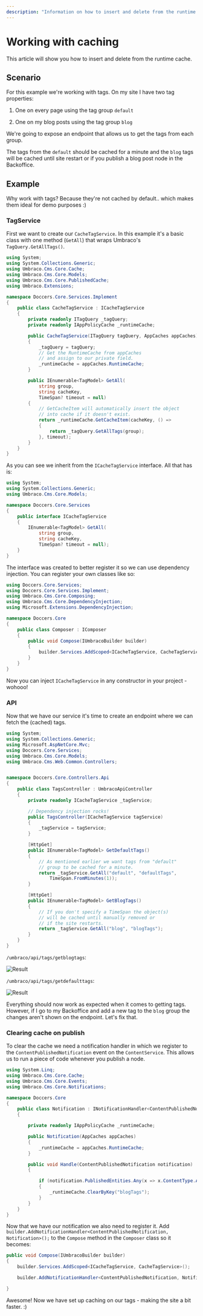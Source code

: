 ```yaml
---
description: "Information on how to insert and delete from the runtime cache"
---
```


# Working with caching

This article will show you how to insert and delete from the runtime cache.

## Scenario

For this example we're working with tags. On my site I have two tag properties:

1) One on every page using the tag group `default`

2) One on my blog posts using the tag group `blog`

We're going to expose an endpoint that allows us to get the tags from each group.

The tags from the `default` should be cached for a minute and the `blog` tags will be cached until site restart or if you publish a blog post node in the Backoffice.

## Example

Why work with tags? Because they're not cached by default.. which makes them ideal for demo purposes :)

### TagService

First we want to create our `CacheTagService`. In this example it's a basic class with one method (`GetAll`) that wraps Umbraco's `TagQuery.GetAllTags()`.

```csharp
using System;
using System.Collections.Generic;
using Umbraco.Cms.Core.Cache;
using Umbraco.Cms.Core.Models;
using Umbraco.Cms.Core.PublishedCache;
using Umbraco.Extensions;

namespace Doccers.Core.Services.Implement
{
    public class CacheTagService : ICacheTagService
    {
        private readonly ITagQuery _tagQuery;
        private readonly IAppPolicyCache _runtimeCache;

        public CacheTagService(ITagQuery tagQuery, AppCaches appCaches)
        {
            _tagQuery = tagQuery;
            // Get the RuntimeCache from appCaches
            // and assign to our private field.
            _runtimeCache = appCaches.RuntimeCache;
        }

        public IEnumerable<TagModel> GetAll(
            string group,
            string cacheKey,
            TimeSpan? timeout = null)
        {
            // GetCacheItem will automatically insert the object
            // into cache if it doesn't exist.
            return _runtimeCache.GetCacheItem(cacheKey, () =>
            {
                return _tagQuery.GetAllTags(group);
            }, timeout);
        }
    }
}
```

As you can see we inherit from the `ICacheTagService` interface. All that has is:

```csharp
using System;
using System.Collections.Generic;
using Umbraco.Cms.Core.Models;

namespace Doccers.Core.Services
{
    public interface ICacheTagService
    {
        IEnumerable<TagModel> GetAll(
            string group,
            string cacheKey,
            TimeSpan? timeout = null);
    }
}
```

The interface was created to better register it so we can use dependency injection. You can register your own classes like so:

```csharp
using Doccers.Core.Services;
using Doccers.Core.Services.Implement;
using Umbraco.Cms.Core.Composing;
using Umbraco.Cms.Core.DependencyInjection;
using Microsoft.Extensions.DependencyInjection;

namespace Doccers.Core
{
    public class Composer : IComposer
    {
        public void Compose(IUmbracoBuilder builder)
        {
            builder.Services.AddScoped<ICacheTagService, CacheTagService>();
        }
    }
}
```

Now you can inject `ICacheTagService` in any constructor in your project - wohooo!

### API

Now that we have our service it's time to create an endpoint where we can fetch the (cached) tags.

```csharp
using System;
using System.Collections.Generic;
using Microsoft.AspNetCore.Mvc;
using Doccers.Core.Services;
using Umbraco.Cms.Core.Models;
using Umbraco.Cms.Web.Common.Controllers;


namespace Doccers.Core.Controllers.Api
{
    public class TagsController : UmbracoApiController
    {
        private readonly ICacheTagService _tagService;

        // Dependency injection rocks!
        public TagsController(ICacheTagService tagService)
        {
            _tagService = tagService;
        }

        [HttpGet]
        public IEnumerable<TagModel> GetDefaultTags()
        {
            // As mentioned earlier we want tags from "default"
            // group to be cached for a minute.
            return _tagService.GetAll("default", "defaultTags",
                TimeSpan.FromMinutes(1));
        }

        [HttpGet]
        public IEnumerable<TagModel> GetBlogTags()
        {
            // If you don't specify a TimeSpan the object(s)
            // will be cached until manually removed or
            // if the site restarts.
            return _tagService.GetAll("blog", "blogTags");
        }
    }
}
```

`/umbraco/api/tags/getblogtags`:

![Result](images/response.png)

`/umbraco/api/tags/getdefaulttags`:

![Result](images/response-2.png)

Everything should now work as expected when it comes to getting tags. However, if I go to my Backoffice and add a new tag to the `blog` group the changes aren't shown on the endpoint. Let's fix that.

### Clearing cache on publish

To clear the cache we need a notification handler in which we register to the `ContentPublishedNotification` event on the `ContentService`. This allows us to run a piece of code whenever you publish a node.

```csharp
using System.Linq;
using Umbraco.Cms.Core.Cache;
using Umbraco.Cms.Core.Events;
using Umbraco.Cms.Core.Notifications;

namespace Doccers.Core
{
    public class Notification : INotificationHandler<ContentPublishedNotification>
    {

        private readonly IAppPolicyCache _runtimeCache;

        public Notification(AppCaches appCaches)
        {
            _runtimeCache = appCaches.RuntimeCache;
        }

        public void Handle(ContentPublishedNotification notification)
        {

            if (notification.PublishedEntities.Any(x => x.ContentType.Alias == "blogPost"))
            {
                _runtimeCache.ClearByKey("blogTags");
            }
        }
    }
}
```

Now that we have our notification we also need to register it. Add `builder.AddNotificationHandler<ContentPublishedNotification, Notification>();` to the `Compose` method in the `Composer` class so it becomes:

```csharp
public void Compose(IUmbracoBuilder builder)
{
    builder.Services.AddScoped<ICacheTagService, CacheTagService>();

    builder.AddNotificationHandler<ContentPublishedNotification, Notification>();

}
```

Awesome! Now we have set up caching on our tags - making the site a bit faster. :)
